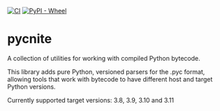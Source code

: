 [![CI](https://github.com/google/pycnite/workflows/CI/badge.svg?branch=main)](https://github.com/google/pycnite/actions)
[![PyPI - Wheel](https://img.shields.io/pypi/wheel/pycnite)](https://pypi.org/project/pycnite/#files)

# pycnite

A collection of utilities for working with compiled Python bytecode.

This library adds pure Python, versioned parsers for the .pyc format, allowing
tools that work with bytecode to have different host and target Python versions.

Currently supported target versions: 3.8, 3.9, 3.10 and 3.11
